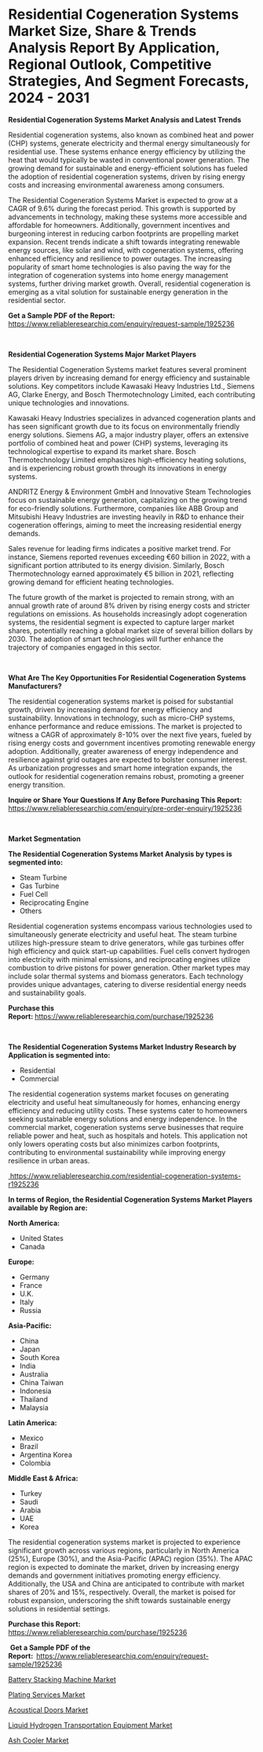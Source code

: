 <p><h1>Residential Cogeneration Systems Market Size, Share & Trends Analysis Report By Application, Regional Outlook, Competitive Strategies, And Segment Forecasts, 2024 - 2031</h1></p><p><strong>Residential Cogeneration Systems Market Analysis and Latest Trends</strong></p>
<p><p>Residential cogeneration systems, also known as combined heat and power (CHP) systems, generate electricity and thermal energy simultaneously for residential use. These systems enhance energy efficiency by utilizing the heat that would typically be wasted in conventional power generation. The growing demand for sustainable and energy-efficient solutions has fueled the adoption of residential cogeneration systems, driven by rising energy costs and increasing environmental awareness among consumers.</p><p>The Residential Cogeneration Systems Market is expected to grow at a CAGR of 9.6% during the forecast period. This growth is supported by advancements in technology, making these systems more accessible and affordable for homeowners. Additionally, government incentives and burgeoning interest in reducing carbon footprints are propelling market expansion. Recent trends indicate a shift towards integrating renewable energy sources, like solar and wind, with cogeneration systems, offering enhanced efficiency and resilience to power outages. The increasing popularity of smart home technologies is also paving the way for the integration of cogeneration systems into home energy management systems, further driving market growth. Overall, residential cogeneration is emerging as a vital solution for sustainable energy generation in the residential sector.</p></p>
<p><strong>Get a Sample PDF of the Report:&nbsp;</strong> <a href="https://www.reliableresearchiq.com/enquiry/request-sample/1925236?utm_campaign=1141&utm_medium=2&utm_source=Github&utm_content=ia&utm_term=24102024&utm_id=residential-cogeneration-systems">https://www.reliableresearchiq.com/enquiry/request-sample/1925236</a></p>
<p>&nbsp;</p>
<p><strong>Residential Cogeneration Systems Major Market Players</strong></p>
<p><p>The Residential Cogeneration Systems market features several prominent players driven by increasing demand for energy efficiency and sustainable solutions. Key competitors include Kawasaki Heavy Industries Ltd., Siemens AG, Clarke Energy, and Bosch Thermotechnology Limited, each contributing unique technologies and innovations.</p><p>Kawasaki Heavy Industries specializes in advanced cogeneration plants and has seen significant growth due to its focus on environmentally friendly energy solutions. Siemens AG, a major industry player, offers an extensive portfolio of combined heat and power (CHP) systems, leveraging its technological expertise to expand its market share. Bosch Thermotechnology Limited emphasizes high-efficiency heating solutions, and is experiencing robust growth through its innovations in energy systems.</p><p>ANDRITZ Energy & Environment GmbH and Innovative Steam Technologies focus on sustainable energy generation, capitalizing on the growing trend for eco-friendly solutions. Furthermore, companies like ABB Group and Mitsubishi Heavy Industries are investing heavily in R&D to enhance their cogeneration offerings, aiming to meet the increasing residential energy demands.</p><p>Sales revenue for leading firms indicates a positive market trend. For instance, Siemens reported revenues exceeding €60 billion in 2022, with a significant portion attributed to its energy division. Similarly, Bosch Thermotechnology earned approximately €5 billion in 2021, reflecting growing demand for efficient heating technologies.</p><p>The future growth of the market is projected to remain strong, with an annual growth rate of around 8% driven by rising energy costs and stricter regulations on emissions. As households increasingly adopt cogeneration systems, the residential segment is expected to capture larger market shares, potentially reaching a global market size of several billion dollars by 2030. The adoption of smart technologies will further enhance the trajectory of companies engaged in this sector.</p></p>
<p>&nbsp;</p>
<p><strong>What Are The Key Opportunities For Residential Cogeneration Systems Manufacturers?</strong></p>
<p><p>The residential cogeneration systems market is poised for substantial growth, driven by increasing demand for energy efficiency and sustainability. Innovations in technology, such as micro-CHP systems, enhance performance and reduce emissions. The market is projected to witness a CAGR of approximately 8-10% over the next five years, fueled by rising energy costs and government incentives promoting renewable energy adoption. Additionally, greater awareness of energy independence and resilience against grid outages are expected to bolster consumer interest. As urbanization progresses and smart home integration expands, the outlook for residential cogeneration remains robust, promoting a greener energy transition.</p></p>
<p><strong>Inquire or Share Your Questions If Any Before Purchasing This Report:</strong> <a href="https://www.reliableresearchiq.com/enquiry/pre-order-enquiry/1925236?utm_campaign=1141&utm_medium=2&utm_source=Github&utm_content=ia&utm_term=24102024&utm_id=residential-cogeneration-systems">https://www.reliableresearchiq.com/enquiry/pre-order-enquiry/1925236</a></p>
<p>&nbsp;</p>
<p><strong>Market Segmentation</strong></p>
<p><strong>The Residential Cogeneration Systems Market Analysis by types is segmented into:</strong></p>
<p><ul><li>Steam Turbine</li><li>Gas Turbine</li><li>Fuel Cell</li><li>Reciprocating Engine</li><li>Others</li></ul></p>
<p><p>Residential cogeneration systems encompass various technologies used to simultaneously generate electricity and useful heat. The steam turbine utilizes high-pressure steam to drive generators, while gas turbines offer high efficiency and quick start-up capabilities. Fuel cells convert hydrogen into electricity with minimal emissions, and reciprocating engines utilize combustion to drive pistons for power generation. Other market types may include solar thermal systems and biomass generators. Each technology provides unique advantages, catering to diverse residential energy needs and sustainability goals.</p></p>
<p><strong>Purchase this Report:&nbsp;</strong><a href="https://www.reliableresearchiq.com/purchase/1925236?utm_campaign=1141&utm_medium=2&utm_source=Github&utm_content=ia&utm_term=24102024&utm_id=residential-cogeneration-systems">https://www.reliableresearchiq.com/purchase/1925236</a></p>
<p>&nbsp;</p>
<p><strong>The Residential Cogeneration Systems Market Industry Research by Application is segmented into:</strong></p>
<p><ul><li>Residential</li><li>Commercial</li></ul></p>
<p><p>The residential cogeneration systems market focuses on generating electricity and useful heat simultaneously for homes, enhancing energy efficiency and reducing utility costs. These systems cater to homeowners seeking sustainable energy solutions and energy independence. In the commercial market, cogeneration systems serve businesses that require reliable power and heat, such as hospitals and hotels. This application not only lowers operating costs but also minimizes carbon footprints, contributing to environmental sustainability while improving energy resilience in urban areas.</p></p>
<p><a href="https://www.reliableresearchiq.com/residential-cogeneration-systems-r1925236?utm_campaign=1141&utm_medium=2&utm_source=Github&utm_content=ia&utm_term=24102024&utm_id=residential-cogeneration-systems">&nbsp;https://www.reliableresearchiq.com/residential-cogeneration-systems-r1925236</a></p>
<p><strong>In terms of Region, the Residential Cogeneration Systems Market Players available by Region are:</strong></p>
<p>
    <p> <strong> North America: </strong>
        <ul>
            <li>United States</li>
            <li>Canada</li>
        </ul>
        </p> 
    <p> <strong> Europe: </strong>
        <ul>
            <li>Germany</li>
            <li>France</li>
            <li>U.K.</li>
            <li>Italy</li>
            <li>Russia</li>
        </ul>
        </p> 
    <p> <strong> Asia-Pacific: </strong>
        <ul>
            <li>China</li>
            <li>Japan</li>
            <li>South Korea</li>
            <li>India</li>
            <li>Australia</li>
            <li>China Taiwan</li>
            <li>Indonesia</li>
            <li>Thailand</li>
            <li>Malaysia</li>
        </ul>
        </p> 
    <p> <strong> Latin America: </strong>
        <ul>
            <li>Mexico</li>
            <li>Brazil</li>
            <li>Argentina Korea</li>
            <li>Colombia</li>
        </ul>
        </p> 
    <p> <strong> Middle East & Africa: </strong>
        <ul>
            <li>Turkey</li>
            <li>Saudi</li>
            <li>Arabia</li>
            <li>UAE</li>
            <li>Korea</li>
        </ul>
    </p>
    </p>
<p><p>The residential cogeneration systems market is projected to experience significant growth across various regions, particularly in North America (25%), Europe (30%), and the Asia-Pacific (APAC) region (35%). The APAC region is expected to dominate the market, driven by increasing energy demands and government initiatives promoting energy efficiency. Additionally, the USA and China are anticipated to contribute with market shares of 20% and 15%, respectively. Overall, the market is poised for robust expansion, underscoring the shift towards sustainable energy solutions in residential settings.</p></p>
<p><strong>Purchase this Report: </strong><a href="https://www.reliableresearchiq.com/purchase/1925236?utm_campaign=1141&utm_medium=2&utm_source=Github&utm_content=ia&utm_term=24102024&utm_id=residential-cogeneration-systems">https://www.reliableresearchiq.com/purchase/1925236</a></p>
<p>&nbsp;<strong>Get a Sample PDF of the Report:&nbsp;&nbsp;</strong><a href="https://www.reliableresearchiq.com/enquiry/request-sample/1925236?utm_campaign=1141&utm_medium=2&utm_source=Github&utm_content=ia&utm_term=24102024&utm_id=residential-cogeneration-systems">https://www.reliableresearchiq.com/enquiry/request-sample/1925236</a></p>
<p><strong></strong></p>
<p><p><a href="https://issuu.com/reportprime-2/docs/battery-stacking-machine-market-siz_0442df143e3436?utm_campaign=1141&utm_medium=2&utm_source=Github&utm_content=ia&utm_term=24102024&utm_id=residential-cogeneration-systems">Battery Stacking Machine Market</a></p><p><a href="https://www.linkedin.com/pulse/global-plating-services-105-cagr-forecast-2024-2031-iris-sight-jcmgc?utm_campaign=1141&utm_medium=2&utm_source=Github&utm_content=ia&utm_term=24102024&utm_id=residential-cogeneration-systems">Plating Services Market</a></p><p><a href="https://issuu.com/reportprime-2/docs/acoustical-doors-market-size-2030.p_3040fa9288de0a?utm_campaign=1141&utm_medium=2&utm_source=Github&utm_content=ia&utm_term=24102024&utm_id=residential-cogeneration-systems">Acoustical Doors Market</a></p><p><a href="https://github.com/shivermasallash/Market-Research-Report-List-1/blob/main/liquid-hydrogen-transportation-equipment-market.md?utm_campaign=1141&utm_medium=2&utm_source=Github&utm_content=ia&utm_term=24102024&utm_id=residential-cogeneration-systems">Liquid Hydrogen Transportation Equipment Market</a></p><p><a href="https://github.com/pespeyervi/Market-Research-Report-List-1/blob/main/ash-cooler-market.md?utm_campaign=1141&utm_medium=2&utm_source=Github&utm_content=ia&utm_term=24102024&utm_id=residential-cogeneration-systems">Ash Cooler Market</a></p></p>